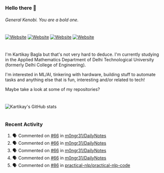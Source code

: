 ### Hello there 👋
###### General Kenobi. You are a bold one.

#
[![Website](https://img.shields.io/website?label=kartikaybagla.com&style=flat-square&url=https%3A%2F%2Fkartikaybagla.com)](https://kartikaybagla.com)
[![Website](https://img.shields.io/website?label=itwasthe.management&style=flat-square&url=https%3A%2F%2Fitwasthe.management)](https://itwasthe.management)
[![Website](https://img.shields.io/website?label=coordinate.bond&style=flat-square&url=https%3A%2F%2Fcoordinate.bond)](https://coordinate.bond)
[![Website](https://img.shields.io/website?label=glugg.in&style=flat-square&url=https%3A%2F%2Fglugg.in)](https://glugg.in)
#

I'm Kartikay Bagla but that's not very hard to deduce. I'm currently studying in the Applied Mathematics Department of Delhi Technological University (formerly Delhi College of Engineering).

I'm interested in ML/AI, tinkering with hardware, building stuff to automate tasks and anything else that is fun, interesting and/or related to tech!

Maybe take a look at some of my repositories?

#
![Kartikay's GitHub stats](https://github-readme-stats.vercel.app/api?username=kartikay-bagla&count_private=true&show_icons=true&theme=radical)
#


### Recent Activity
<!--START_SECTION:activity-->
1. 🗣 Commented on [#66](https://github.com/m0ngr31/DailyNotes/issues/66) in [m0ngr31/DailyNotes](https://github.com/m0ngr31/DailyNotes)
2. 🗣 Commented on [#66](https://github.com/m0ngr31/DailyNotes/issues/66) in [m0ngr31/DailyNotes](https://github.com/m0ngr31/DailyNotes)
3. 🗣 Commented on [#66](https://github.com/m0ngr31/DailyNotes/issues/66) in [m0ngr31/DailyNotes](https://github.com/m0ngr31/DailyNotes)
4. 🗣 Commented on [#66](https://github.com/m0ngr31/DailyNotes/issues/66) in [m0ngr31/DailyNotes](https://github.com/m0ngr31/DailyNotes)
5. 🗣 Commented on [#86](https://github.com/practical-nlp/practical-nlp-code/issues/86) in [practical-nlp/practical-nlp-code](https://github.com/practical-nlp/practical-nlp-code)
<!--END_SECTION:activity-->